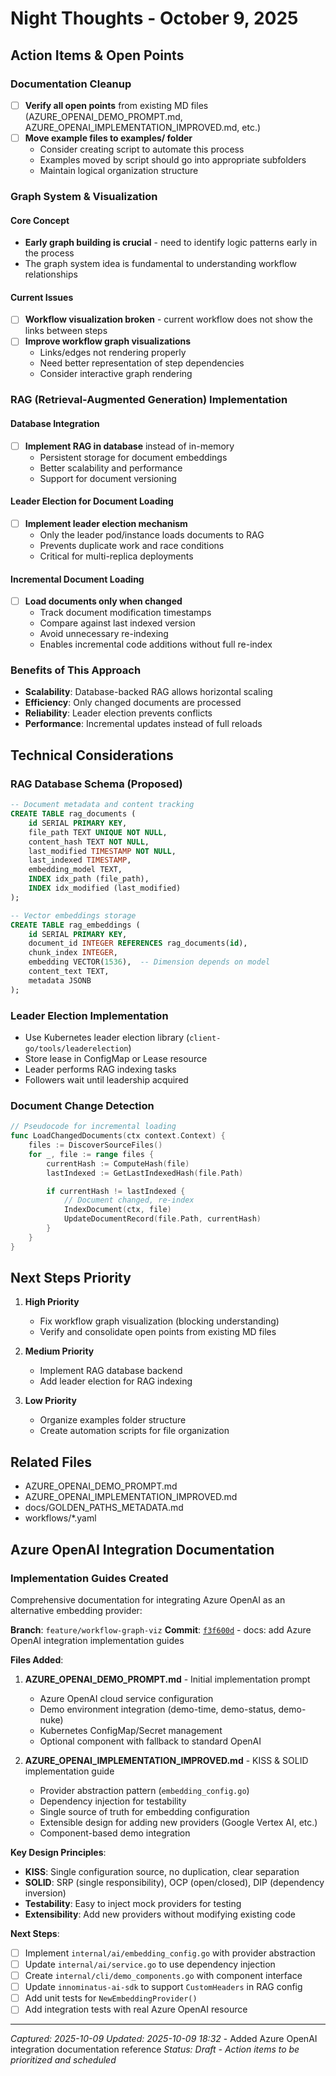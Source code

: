 # Night Thoughts - October 9, 2025

## Action Items & Open Points

### Documentation Cleanup
- [ ] **Verify all open points** from existing MD files (AZURE_OPENAI_DEMO_PROMPT.md, AZURE_OPENAI_IMPLEMENTATION_IMPROVED.md, etc.)
- [ ] **Move example files to examples/ folder**
  - Consider creating script to automate this process
  - Examples moved by script should go into appropriate subfolders
  - Maintain logical organization structure

### Graph System & Visualization

#### Core Concept
- **Early graph building is crucial** - need to identify logic patterns early in the process
- The graph system idea is fundamental to understanding workflow relationships

#### Current Issues
- [ ] **Workflow visualization broken** - current workflow does not show the links between steps
- [ ] **Improve workflow graph visualizations**
  - Links/edges not rendering properly
  - Need better representation of step dependencies
  - Consider interactive graph rendering

### RAG (Retrieval-Augmented Generation) Implementation

#### Database Integration
- [ ] **Implement RAG in database** instead of in-memory
  - Persistent storage for document embeddings
  - Better scalability and performance
  - Support for document versioning

#### Leader Election for Document Loading
- [ ] **Implement leader election mechanism**
  - Only the leader pod/instance loads documents to RAG
  - Prevents duplicate work and race conditions
  - Critical for multi-replica deployments

#### Incremental Document Loading
- [ ] **Load documents only when changed**
  - Track document modification timestamps
  - Compare against last indexed version
  - Avoid unnecessary re-indexing
  - Enables incremental code additions without full re-index

### Benefits of This Approach
- **Scalability**: Database-backed RAG allows horizontal scaling
- **Efficiency**: Only changed documents are processed
- **Reliability**: Leader election prevents conflicts
- **Performance**: Incremental updates instead of full reloads

## Technical Considerations

### RAG Database Schema (Proposed)
```sql
-- Document metadata and content tracking
CREATE TABLE rag_documents (
    id SERIAL PRIMARY KEY,
    file_path TEXT UNIQUE NOT NULL,
    content_hash TEXT NOT NULL,
    last_modified TIMESTAMP NOT NULL,
    last_indexed TIMESTAMP,
    embedding_model TEXT,
    INDEX idx_path (file_path),
    INDEX idx_modified (last_modified)
);

-- Vector embeddings storage
CREATE TABLE rag_embeddings (
    id SERIAL PRIMARY KEY,
    document_id INTEGER REFERENCES rag_documents(id),
    chunk_index INTEGER,
    embedding VECTOR(1536),  -- Dimension depends on model
    content_text TEXT,
    metadata JSONB
);
```

### Leader Election Implementation
- Use Kubernetes leader election library (`client-go/tools/leaderelection`)
- Store lease in ConfigMap or Lease resource
- Leader performs RAG indexing tasks
- Followers wait until leadership acquired

### Document Change Detection
```go
// Pseudocode for incremental loading
func LoadChangedDocuments(ctx context.Context) {
    files := DiscoverSourceFiles()
    for _, file := range files {
        currentHash := ComputeHash(file)
        lastIndexed := GetLastIndexedHash(file.Path)

        if currentHash != lastIndexed {
            // Document changed, re-index
            IndexDocument(ctx, file)
            UpdateDocumentRecord(file.Path, currentHash)
        }
    }
}
```

## Next Steps Priority

1. **High Priority**
   - Fix workflow graph visualization (blocking understanding)
   - Verify and consolidate open points from existing MD files

2. **Medium Priority**
   - Implement RAG database backend
   - Add leader election for RAG indexing

3. **Low Priority**
   - Organize examples folder structure
   - Create automation scripts for file organization

## Related Files
- AZURE_OPENAI_DEMO_PROMPT.md
- AZURE_OPENAI_IMPLEMENTATION_IMPROVED.md
- docs/GOLDEN_PATHS_METADATA.md
- workflows/*.yaml

## Azure OpenAI Integration Documentation

### Implementation Guides Created
Comprehensive documentation for integrating Azure OpenAI as an alternative embedding provider:

**Branch**: `feature/workflow-graph-viz`
**Commit**: [`f3f600d`](../../commit/f3f600d) - docs: add Azure OpenAI integration implementation guides

**Files Added**:
1. **AZURE_OPENAI_DEMO_PROMPT.md** - Initial implementation prompt
   - Azure OpenAI cloud service configuration
   - Demo environment integration (demo-time, demo-status, demo-nuke)
   - Kubernetes ConfigMap/Secret management
   - Optional component with fallback to standard OpenAI

2. **AZURE_OPENAI_IMPLEMENTATION_IMPROVED.md** - KISS & SOLID implementation guide
   - Provider abstraction pattern (`embedding_config.go`)
   - Dependency injection for testability
   - Single source of truth for embedding configuration
   - Extensible design for adding new providers (Google Vertex AI, etc.)
   - Component-based demo integration

**Key Design Principles**:
- **KISS**: Single configuration source, no duplication, clear separation
- **SOLID**: SRP (single responsibility), OCP (open/closed), DIP (dependency inversion)
- **Testability**: Easy to inject mock providers for testing
- **Extensibility**: Add new providers without modifying existing code

**Next Steps**:
- [ ] Implement `internal/ai/embedding_config.go` with provider abstraction
- [ ] Update `internal/ai/service.go` to use dependency injection
- [ ] Create `internal/cli/demo_components.go` with component interface
- [ ] Update `innominatus-ai-sdk` to support `CustomHeaders` in RAG config
- [ ] Add unit tests for `NewEmbeddingProvider()`
- [ ] Add integration tests with real Azure OpenAI resource

---

*Captured: 2025-10-09*
*Updated: 2025-10-09 18:32* - Added Azure OpenAI integration documentation reference
*Status: Draft - Action items to be prioritized and scheduled*
